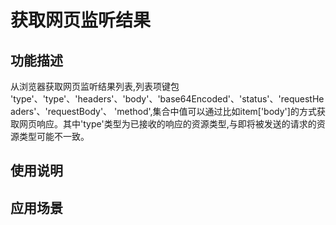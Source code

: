 # 获取网页监听结果
## 功能描述
从浏览器获取网页监听结果列表,列表项键包 'type'、'type'、'headers'、'body'、'base64Encoded'、'status'、'requestHeaders'、'requestBody'、 'method',集合中值可以通过比如item['body']的方式获取网页响应。其中'type'类型为已接收的响应的资源类型,与即将被发送的请求的资源类型可能不一致。
## 使用说明
## 应用场景
